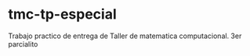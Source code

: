 # tmc-tp-especial
Trabajo practico de entrega de Taller de matematica computacional. 3er parcialito
